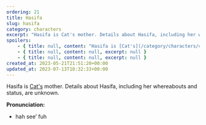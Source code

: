 ```yaml
---
ordering: 21
title: Hasifa
slug: hasifa
category: characters
excerpt: "Hasifa is Cat's mother. Details about Hasifa, including her whereabouts and status, are unknown.\nPro..."
spoilers:
    - { title: null, content: "Hasifa is [Cat's](/category/characters/cat) mother. She is only mentioned briefly and not seen by anyone.\r\n\r\nHasifa left [Kymball](/category/characters/kymball) for unknown reasons, but they must have been traumatic –  he does not speak of her. Her whereabouts and status are unknown.\r\n\r\n**Family:** Kymball (partner, possibly husband), Catyrina (daughter, deceased)\r\n\r\n**Pronunciation:**\r\n- hah see’ fuh", excerpt: "Hasifa is Cat's mother. She is only mentioned briefly and not seen by anyone.\nHasifa left Kymball fo..." }
    - { title: null, content: null, excerpt: null }
    - { title: null, content: null, excerpt: null }
created_at: 2023-05-21T21:51:20+00:00
updated_at: 2023-07-13T18:32:33+00:00
---
```

Hasifa is [Cat's](/category/characters/cat) mother. Details about Hasifa, including her whereabouts and status, are unknown.

**Pronunciation:**
- hah see’ fuh
